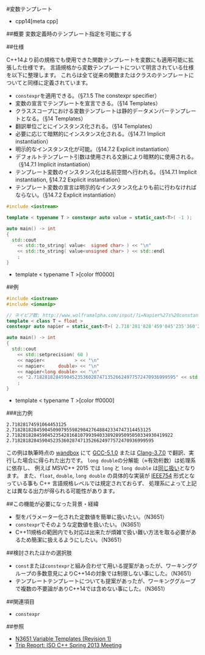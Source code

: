 #変数テンプレート
* cpp14[meta cpp]

##概要
変数定義時のテンプレート指定を可能にする


##仕様

C++14より前の規格でも使用できた関数テンプレートを変数にも適用可能に拡張した仕様です。
言語規格から変数テンプレートについて明言されている仕様を以下に整理します。
これらは全て従来の関数またはクラスのテンプレートについてと同様に定義されています。

- `constexpr`を適用できる。（§7.1.5 The constexpr specifier）
- 変数の宣言でテンプレートを宣言できる。（§14 Templates）
- クラススコープにおける変数テンプレートは静的データメンバーテンプレートとなる。（§14 Templates）
- 翻訳単位ごとにインスタンス化される。（§14 Templates）
- 必要に応じて暗黙的にインスタンス化される。（§14.7.1 Implicit instantiation）
- 明示的なインスタンス化が可能。（§14.7.2 Explicit instantiation）
- デフォルトテンプレート引数は使用される文脈により暗黙的に使用される。（§14.7.1 Implicit instantiation）
- テンプレート変数のインスタンス化は名前空間へ行われる。（§14.7.1 Implicit instantiation, §14.7.2 Explicit instantiation）
- テンプレート変数の宣言は明示的なインスタンス化よりも前に行わなければならない。（§14.7.2 Explicit instantiation）

```cpp
#include <iostream>

template < typename T > constexpr auto value = static_cast<T>( -1 );

auto main() -> int
{
  std::cout
    << std::to_string( value<  signed char> ) << "\n"
    << std::to_string( value<unsigned char> ) << std::endl
    ;
}
```
* template < typename T >[color ff0000]

##例
```cpp
#include <iostream>
#include <iomanip>

// ネイピア数: http://www.wolframalpha.com/input/?i=Napier%27s%20constant
template < class T = float >
constexpr auto napier = static_cast<T>( 2.718'281'828'459'045'235'360'287'471'352'662'497'757'247'093'699'959'5L );

auto main() -> int
{
  std::cout
    << std::setprecision( 60 )
    << napier<           > << "\n"
    << napier<     double> << "\n"
    << napier<long double> << "\n"
    << "2.7182818284590452353602874713526624977572470936999595" << std::endl
    ;
}
```
* template < typename T >[color ff0000]

###出力例
```
2.71828174591064453125
2.718281828459045090795598298427648842334747314453125
2.71828182845904523542816810799394033892895095050334930419922
2.7182818284590452353602874713526624977572470936999595
```

この例は執筆時点の [wandbox](http://melpon.org/wandbox) にて
 [GCC-5.1.0](http://melpon.org/wandbox/permlink/PfAA8z6iCGrjYp9j) または
 [Clang-3.7.0](http://melpon.org/wandbox/permlink/Yt5KZA2tbzmksscS) で翻訳、実行した場合に得られた出力です。
`long double`の分解能（≈有効桁数）は処理系に依存し、
例えば MSVC++ 2015 では `long` と `long double` は[同じ扱い](https://msdn.microsoft.com/ja-jp/library/cc953fe1.aspx)となります。
また、`float`, `double`, `long double` の具体的な実装が [IEEE754](https://ja.wikipedia.org/wiki/IEEE_754) 形式となっている事も C++ 言語規格レベルでは規定されておらず、
処理系によって上記とは異なる出力が得られる可能性があります。


##この機能が必要になった背景・経緯
- 型をパラメーター化された定数値を簡単に扱いたい。（N3651）
- `constexpr`でそのような定数値を扱いたい。（N3651）
- C++11規格の範囲内でも対応は出来たが煩雑で扱い難い方法を取る必要があるため簡潔に扱えるようにしたい。（N3651）

##検討されたほかの選択肢
- `const`または`constexpr`と組み合わせて用いる提案があったが、ワーキンググループの多数意見によりC++14の対象では制限しない事にした。（N3651）
- テンプレートテンプレートについても提案があったが、ワーキンググループで複数の不要論がありC++14では含めない事にした。（N3651）

##関連項目
- `constexpr`

##参照
- [N3651 Variable Templates (Revision 1)](http://open-std.org/JTC1/SC22/WG21/docs/papers/2013/n3651.pdf)
- [Trip Report: ISO C++ Spring 2013 Meeting](https://isocpp.org/blog/2013/04/trip-report-iso-c-spring-2013-meeting)

